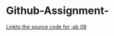 # Github-Assignment-


[Linkto the spurce code for ;ab 08](https://github.com/Sope617/Github-Assignment-/blob/main/s24magd150_lab08_Xiong/sketch.js)
